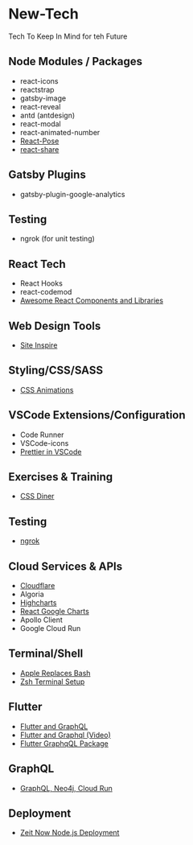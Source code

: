 # New-Tech

Tech To Keep In Mind for teh Future

## Node Modules / Packages

- react-icons
- reactstrap
- gatsby-image
- react-reveal
- antd (antdesign)
- react-modal
- react-animated-number
- [React-Pose][9]
- [react-share][12]

## Gatsby Plugins

- gatsby-plugin-google-analytics

## Testing

- ngrok (for unit testing)

## React Tech

- React Hooks
- react-codemod
- [Awesome React Components and Libraries][2]

## Web Design Tools

- [Site Inspire][1]

## Styling/CSS/SASS

- [CSS Animations][8]

## VSCode Extensions/Configuration

- Code Runner
- VSCode-icons
- [Prettier in VSCode][13]

## Exercises & Training

- [CSS Diner][3]

## Testing

- [ngrok][4]

## Cloud Services & APIs

- [Cloudflare][5]
- Algoria
- [Highcharts][6]
- [React Google Charts][7]
- Apollo Client
- Google Cloud Run

## Terminal/Shell

- [Apple Replaces Bash][10]
- [Zsh Terminal Setup][11]

## Flutter

- [Flutter and GraphQL][14]
- [Flutter and Graphql (Video)][15]
- [Flutter GraphqQL Package][16]

## GraphQL

- [GraphQL, Neo4j, Cloud Run][17]

## Deployment

- [Zeit Now Node.js Deployment][18]

<!--! Links -->

[1]: https://www.siteinspire.com
[2]: https://github.com/brillout/awesome-react-components
[3]: https://flukeout.github.io
[4]: https://ngrok.com
[5]: https://support.cloudflare.com/hc/en-us/articles/205177068-How-does-Cloudflare-work-
[6]: https://www.highcharts.com/
[7]: https://react-google-charts.com/
[8]: https://codepen.io/Kseso/pen/bfzjC
[9]: https://popmotion.io/pose/learn/install/
[10]: https://www.theverge.com/2019/6/4/18651872/apple-macos-catalina-zsh-bash-shell-replacement-features
[11]: https://dev.to/aspittel/my-terminal-setup-iterm2--zsh--30lm
[12]: https://github.com/nygardk/react-share
[13]: https://glebbahmutov.com/blog/configure-prettier-in-vscode/#integrate-eslint-in-vscode

<!-- Flutter Stuff Below -->

[14]: https://medium.com/flutter-community/graphql-with-flutter-d974abcd2ccc
[15]: https://www.youtube.com/watch?v=Re7FPa3wzN0#action=share
[16]: https://pub.dev/packages/graphql_flutter

<!-- GraphQL -->

[17]: https://medium.com/google-cloud/secure-graphql-apis-in-minutes-with-google-cloud-run-and-grand-stack-97d050dbc744

<!-- Deployment -->

[18]: https://zeit.co/
